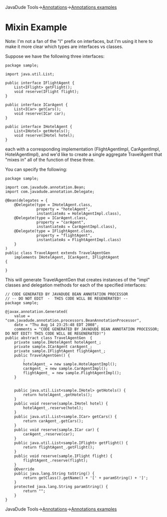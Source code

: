 JavaDude Tools->[Annotations](Annotations.md)->[Annotations examples](AnnotationsExamples.md)
# Mixin Example #

Note: I'm not a fan of the "I" prefix on interfaces, but I'm using it here to make it more clear which types are interfaces vs classes.

Suppose we have the following three interfaces:

```
package sample;

import java.util.List;

public interface IFlightAgent {
	List<IFlight> getFlight();
	void reserve(IFlight flight);
}

public interface ICarAgent {
	List<ICar> getCars();
	void reserve(ICar car);
}

public interface IHotelAgent {
	List<IHotel> getHotels();
	void reserve(IHotel hotel);
}
```

each with a corresponding implementation (FlightAgentImpl, CarAgentImpl, HotelAgentImpl), and we'd like to create a single aggregate TravelAgent that "mixes in" all of the function of these three.

You can specify the following:

```
package sample;

import com.javadude.annotation.Bean;
import com.javadude.annotation.Delegate;

@Bean(delegates = {
    @Delegate(type = IHotelAgent.class,
              property = "hotelAgent",
              instantiateAs = HotelAgentImpl.class),
    @Delegate(type = ICarAgent.class,
              property = "carAgent",
              instantiateAs = CarAgentImpl.class),
    @Delegate(type = IFlightAgent.class,
              property = "flightAgent",
              instantiateAs = FlightAgentImpl.class)
    }
)
public class TravelAgent extends TravelAgentGen
    implements IHotelAgent, ICarAgent, IFlightAgent
{

}
```

This will generate TravelAgentGen that creates instances of the "impl" classes and delegation methods for each of the specified interfaces:

```
// CODE GENERATED BY JAVADUDE BEAN ANNOTATION PROCESSOR 
// -- DO NOT EDIT  -  THIS CODE WILL BE REGENERATED! --
package sample;

@javax.annotation.Generated(
    value = "com.javadude.annotation.processors.BeanAnnotationProcessor", 
    date = "Thu Aug 14 23:25:48 EDT 2008", 
    comments = "CODE GENERATED BY JAVADUDE BEAN ANNOTATION PROCESSOR; DO NOT EDIT! THIS CODE WILL BE REGENERATED!")
public abstract class TravelAgentGen  {
    private sample.IHotelAgent hotelAgent_;
    private sample.ICarAgent carAgent_;
    private sample.IFlightAgent flightAgent_;
    public TravelAgentGen() {
        ;
        hotelAgent_ = new sample.HotelAgentImpl();
        carAgent_ = new sample.CarAgentImpl();
        flightAgent_ = new sample.FlightAgentImpl();
    }


    public java.util.List<sample.IHotel> getHotels() {
        return hotelAgent_.getHotels();
    }
    public void reserve(sample.IHotel hotel) {
        hotelAgent_.reserve(hotel);
    }
    public java.util.List<sample.ICar> getCars() {
        return carAgent_.getCars();
    }
    public void reserve(sample.ICar car) {
        carAgent_.reserve(car);
    }
    public java.util.List<sample.IFlight> getFlight() {
        return flightAgent_.getFlight();
    }
    public void reserve(sample.IFlight flight) {
        flightAgent_.reserve(flight);
    }
    @Override
    public java.lang.String toString() {
        return getClass().getName() + '[' + paramString() + ']';
    }
    protected java.lang.String paramString() {
        return "";
    }
}
```

JavaDude Tools->[Annotations](Annotations.md)->[Annotations examples](AnnotationsExamples.md)